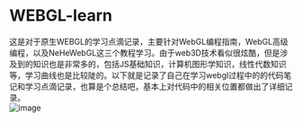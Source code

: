 # WEBGL-learn
这是对于原生WEBGL的学习点滴记录，主要针对WebGL编程指南，WebGL高级编程，以及NeHeWebGL这三个教程学习。由于web3D技术看似很炫酷，但是涉及到的知识也是非常多的，包括JS基础知识，计算机图形学知识，线性代数知识等，学习曲线也是比较陡的。以下就是记录了自己在学习webgl过程中的的代码笔记和学习点滴记录，也算是个总结吧，基本上对代码中的相关位置都做出了详细记录。  
![image](https://github.com/xiugangzhang/WebGL-Learn/blob/master/preview.jpg)

